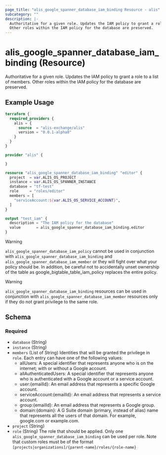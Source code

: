 ```yaml
---
page_title: "alis_google_spanner_database_iam_binding Resource - alis"
subcategory: ""
description: |-
  Authoritative for a given role. Updates the IAM policy to grant a role to a list of members.
  Other roles within the IAM policy for the database are preserved.
---
```


# alis_google_spanner_database_iam_binding (Resource)

Authoritative for a given role. Updates the IAM policy to grant a role to a list of members.
Other roles within the IAM policy for the database are preserved.

## Example Usage

```terraform
terraform {
  required_providers {
    alis = {
      source  = "alis-exchange/alis"
      version = "0.0.1-alpha8"
    }
  }
}

provider "alis" {

}

resource "alis_google_spanner_database_iam_binding" "editor" {
  project  = var.ALIS_OS_PROJECT
  instance = var.ALIS_OS_SPANNER_INSTANCE
  database = "tf-test"
  role     = "roles/editor"
  members = [
    "serviceAccount:${var.ALIS_OS_SERVICE_ACCOUNT}",
  ]
}

output "test_iam" {
  description = "The IAM policy for the database"
  value       = alis_google_spanner_database_iam_binding.editor
}
```

> [!WARNING]
> `alis_google_spanner_database_iam_policy` cannot be used in conjunction with `alis_google_spanner_database_iam_binding` and `alis_google_spanner_database_iam_member` or they will fight over what your policy should be.
> In addition, be careful not to accidentally unset ownership of the table as google_bigtable_table_iam_policy replaces the entire policy.

> [!WARNING]
> `alis_google_spanner_database_iam_binding` resources can be used in conjunction with `alis_google_spanner_database_iam_member` resources only if they do not grant privilege to the same role.

<!-- schema generated by tfplugindocs -->
## Schema

### Required

- `database` (String)
- `instance` (String)
- `members` (List of String) Identities that will be granted the privilege in `role`. Each entry can have one of the following values:
	- allUsers: A special identifier that represents anyone who is on the internet; with or without a Google account.
	- allAuthenticatedUsers: A special identifier that represents anyone who is authenticated with a Google account or a service account.
	- user:{emailId}: An email address that represents a specific Google account.
	- serviceAccount:{emailId}: An email address that represents a service account.
	- group:{emailId}: An email address that represents a Google group.
	- domain:{domain}: A G Suite domain (primary, instead of alias) name that represents all the users of that domain. For example, google.com or example.com.
- `project` (String)
- `role` (String) The role that should be applied. Only one `alis_google_spanner_database_iam_binding` can be used per role.
Note that custom roles must be of the format `[projects|organizations]/{parent-name}/roles/{role-name}`